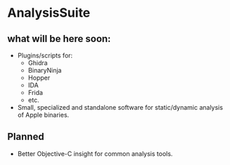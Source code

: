 # AnalysisSuite

## what will be here soon:

* Plugins/scripts for:
  * Ghidra
  * BinaryNinja
  * Hopper
  * IDA
  * Frida
  * etc.
* Small, specialized and standalone software for static/dynamic analysis of Apple binaries.

## Planned
* Better Objective-C insight for common analysis tools.
